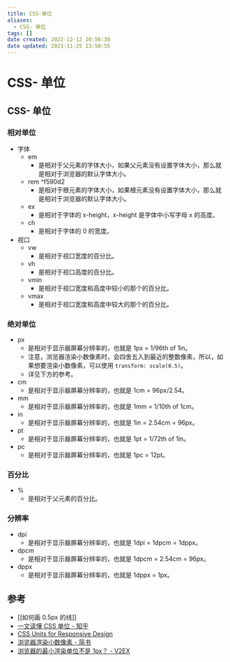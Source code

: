 ```yaml
---
title: CSS-单位
aliases:
  - CSS- 单位
tags: []
date created: 2022-12-12 10:56:38
date updated: 2023-11-25 13:50:55
---
```


# CSS- 单位

## CSS- 单位

### 相对单位

- 字体
  - em
    - 是相对于父元素的字体大小，如果父元素没有设置字体大小，那么就是相对于浏览器的默认字体大小。
  - rem ^f590d2
    - 是相对于根元素的字体大小，如果根元素没有设置字体大小，那么就是相对于浏览器的默认字体大小。
  - ex
    - 是相对于字体的 x-height，x-height 是字体中小写字母 x 的高度。
  - ch
    - 是相对于字体的 0 的宽度。
- 视口
  - vw
    - 是相对于视口宽度的百分比。
  - vh
    - 是相对于视口高度的百分比。
  - vmin
    - 是相对于视口宽度和高度中较小的那个的百分比。
  - vmax
    - 是相对于视口宽度和高度中较大的那个的百分比。

### 绝对单位

- px
  - 是相对于显示器屏幕分辨率的，也就是 1px = 1/96th of 1in。
  - 注意，浏览器渲染小数像素时，会四舍五入到最近的整数像素，所以，如果想要渲染小数像素，可以使用 `transform: scale(0.5)`。
  - 详见下方的参考。
- cm
  - 是相对于显示器屏幕分辨率的，也就是 1cm = 96px/2.54。
- mm
  - 是相对于显示器屏幕分辨率的，也就是 1mm = 1/10th of 1cm。
- in
  - 是相对于显示器屏幕分辨率的，也就是 1in = 2.54cm = 96px。
- pt
  - 是相对于显示器屏幕分辨率的，也就是 1pt = 1/72th of 1in。
- pc
  - 是相对于显示器屏幕分辨率的，也就是 1pc = 12pt。

### 百分比

- %
  - 是相对于父元素的百分比。

### 分辨率

- dpi
  - 是相对于显示器屏幕分辨率的，也就是 1dpi = 1dpcm = 1dppx。
- dpcm
  - 是相对于显示器屏幕分辨率的，也就是 1dpcm = 2.54cm = 96px。
- dppx
  - 是相对于显示器屏幕分辨率的，也就是 1dppx = 1px。

## 参考

- [[如何画 0.5px 的线]]
- [一文读懂 CSS 单位 - 知乎](https://zhuanlan.zhihu.com/p/440269115)
- [CSS Units for Responsive Design](https://www.sitepoint.com/css-units-responsive-design-why-its-still-a-big-deal/)
- [浏览器渲染小数像素 - 简书](https://www.jianshu.com/p/e2a801e0347f)
- [浏览器的最小渲染单位不是 1px？ - V2EX](https://v2ex.com/t/760925)
